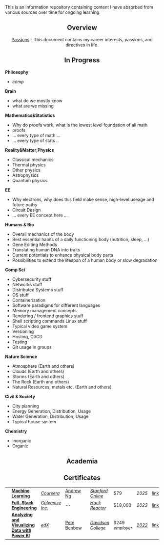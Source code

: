 This is an information repository containing content I have absorbed from various sources over time for ongoing learning.


<h2 align="center"> Overview </h2>

<p align="center">
<a href="https://docs.google.com/document/d/1BsKzem54EkzekDI72EVts2a5bX-c-qqbbWRyz2dpC_o/edit?usp=sharing">Passions</a> - This document contains my career interests, passions, and directives in life.
</p>


<h2 align="center"> In Progress </h2>

**Philosophy**
- *comp*
  
**Brain**
- what do we mostly know
- what are we missing
  
**Mathematics&Statistics**
- Why do proofs work, what is the lowest level foundation of all math
- proofs
- ... every type of math ...
- ... every type of stats ..

**Reality&Matter;Physics**
- Classical mechanics
- Thermal physics
- Other physics
- Astrophysics
- Quantum physics

**EE**
- Why electrons, why does this field make sense, high-level useage and future paths
- Circuit Design
- ... every EE concept here ...

**Humans & Bio**
- Overall mechanics of the body
- Best essential habits of a daily functioning body (nutrition, sleep, ...)
- Gene Editing Methods
- Translating human DNA into traits
- Current potentials to enhance physical body parts
- Possibilities to extend the lifespan of a human body or slow degradation
    
**Comp Sci**
- Cybersecurity stuff
- Networks stuff
- Distributed Systems stuff
- OS stuff
- Containerization
- Software paradigms for different languages
- Memory management concepts
- Rendering / frontend graphics stuff
- Shell scripting commands Linux stuff
- Typical video game system
- Versioning
- Hosting, CI/CD
- Testing
- Git usage in groups

**Nature Science**
- Atmosphere (Earth and others)
- Clouds (Earth and others)
- Storms (Earth and others)
- The Rock (Earth and others)
- Natural Resources, metals etc. (Earth and others)

**Civil & Society**
- City planning
- Energy Generation, Distribution, Usage
- Water Generation, Distribution, Usage
- Typical house system

**Chemistry**
- Inorganic
- Organic


<h2 align="center"> Academia </h2>

<h2 align="center"> Certificates </h2>

<table>
  <tbody>
    <!-- Add more rows as needed -->
    <tr>
      <td><img src="assets/coursera.jpg"/></td>
      <td><strong><a href="https://www.coursera.org/learn/machine-learning">Machine Learning</a></strong></td>
      <td><em><a href="https://www.coursera.org/">Coursera</a></em></td>
      <td><a href="https://www.google.com/search?q=Andrew+Ng">Andrew Ng</a></td>
      <td><img src="assets/sf_online.jpg"/></td>
      <td><em><a href="https://online.stanford.edu/">Stanford Online</a></em></td>
      <td>$79</td>
      <td><em>2025</em></td>
      <td><a href="">link</a></td>
    </tr>
    <tr>
      <td><img src="assets/galvanize.jpg" width="50"/></td>
      <td><strong><a href="https://www.hackreactor.com/online-coding-bootcamp/part-time-coding-bootcamp/">Full-Stack Engineering</a></strong></td>
      <td><em><a href="https://www.galvanize.com/">Galvanize Inc.</a></em></td>
      <td>--</td>
      <td><img src="assets/hr.jpg"/></td>
      <td><em><a href="https://www.hackreactor.com/">Hack Reactor</a></em></td>
      <td>$18,000</td>
      <td><em>2023</em></td>
      <td><a href="">link</a></td>
    </tr>
    <tr>
      <td><img src="assets/edx.jpg"/></td>
      <td><strong><a href="https://www.edx.org/learn/power-bi/davidson-college-analyzing-and-visualizing-data-with-power-bi">Analyzing and Visualizing Data with Power BI</a></strong></td>
      <td><em><a href="https://www.edx.org/">edX</a></em></td>
      <td><a href="https://www.google.com/search?q=Pete+Benbow">Pete Benbow</a></td>
      <td><img src="assets/dc.jpg"/></td>
      <td><em><a href="https://www.edx.org/school/davidsonx">Davidson College</a></em></td>
      <td>$249 <em>employer</em></td>
      <td><em><a href="https://courses.edx.org/certificates/53dcad8f94a145cba4f35fd78d526aff">2022</a></em></td>
      <td><a href="">link</a></td>
    </tr>
  </tbody>
</table>
